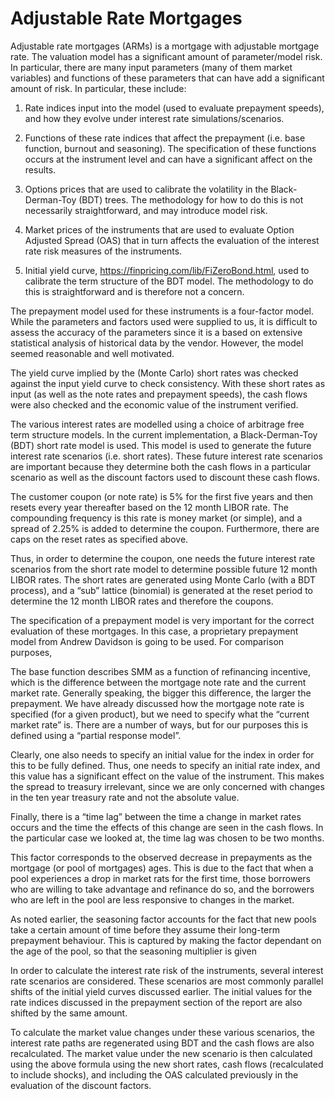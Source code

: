 # Adjustable Rate Mortgages

Adjustable rate mortgages (ARMs) is a mortgage with adjustable mortgage rate. The valuation model has a significant amount of parameter/model risk. In particular, there are many input parameters (many of them market variables) and functions of these parameters that can have add a significant amount of risk. In particular, these include:

1.	Rate indices input into the model (used to evaluate prepayment speeds), and how they evolve under interest rate simulations/scenarios.

2.	Functions of these rate indices that affect the prepayment  (i.e. base function, burnout and seasoning). The specification of these functions occurs at the instrument level and can have a significant affect on the results.

3.	Options prices that are used to calibrate the volatility in the Black-Derman-Toy (BDT) trees. The methodology for how to do this is not necessarily straightforward, and may introduce model risk.

4.	Market prices of the instruments that are used to evaluate Option Adjusted Spread (OAS) that in turn affects the evaluation of the interest rate risk measures of the instruments.

5.	Initial yield curve, https://finpricing.com/lib/FiZeroBond.html, used to calibrate the term structure of the BDT model. The methodology to do this is straightforward and is therefore not a concern.


The prepayment model used for these instruments is a four-factor model. While the parameters and factors used were supplied to us, it is difficult to assess the accuracy of the parameters since it is a based on extensive statistical analysis of historical data by the vendor. However, the model seemed reasonable and well motivated.

The yield curve implied by the (Monte Carlo) short rates was checked against the input yield curve to check consistency. With these short rates as input (as well as the note rates and prepayment speeds), the cash flows were also checked and the economic value of the instrument verified. 

The various interest rates are modelled using a choice of arbitrage free term structure models. In the current implementation, a Black-Derman-Toy (BDT) short rate model is used. This model is used to generate the future interest rate scenarios (i.e. short rates). These future interest rate scenarios are important because they determine both the cash flows in a particular scenario as well as the discount factors used to discount these cash flows. 

The customer coupon (or note rate) is 5% for the first five years and then resets every year thereafter based on the 12 month LIBOR rate. The compounding frequency is this rate is money market (or simple), and a spread of 2.25% is added to determine the coupon. Furthermore, there are caps on the reset rates as specified above.

Thus, in order to determine the coupon, one needs the future interest rate scenarios from the short rate model to determine possible future 12 month LIBOR rates. The short rates are generated using Monte Carlo (with a BDT process), and a “sub” lattice (binomial) is generated at the reset period to determine the 12 month LIBOR rates and therefore the coupons. 

The specification of a prepayment model is very important for the correct evaluation of these mortgages. In this case, a proprietary prepayment model from Andrew Davidson is going to be used. For comparison purposes, 

The base function describes SMM as a function of refinancing incentive, which is the difference between the mortgage note rate and the current market rate. Generally speaking, the bigger this difference, the larger the prepayment.  We have already discussed how the mortgage note rate is specified (for a given product), but we need to specify what the “current market rate” is. There are a number of ways, but for our purposes this is defined using a “partial response model”.

Clearly, one also needs to specify an initial value for the index in order for this to be fully defined. Thus, one needs to specify an initial rate index, and this value has a significant effect on the value of the instrument. This makes the spread to treasury irrelevant, since we are only concerned with changes in the ten year treasury rate and not the absolute value.

Finally, there is a “time lag” between the time a change in market rates occurs and the time the effects of this change are seen in the cash flows. In the particular case we looked at, the time lag was chosen to be two months.

This factor corresponds to the observed decrease in prepayments as the mortgage (or pool of mortgages) ages. This is due to the fact that when a pool experiences a drop in market rats for the first time, those borrowers who are willing to take advantage and refinance do so, and the borrowers who are left in the pool are less responsive to changes in the market.

As noted earlier, the seasoning factor accounts for the fact that new pools take a certain amount of time before they assume their long-term prepayment behaviour. This is captured by making the factor dependant on the age of the pool, so that the seasoning multiplier is given 

In order to calculate the interest rate risk of the instruments, several interest rate scenarios are considered. These scenarios are most commonly parallel shifts of the initial yield curves discussed earlier. The initial values for the rate indices discussed in the prepayment section of the report are also shifted by the same amount.

To calculate the market value changes under these various scenarios, the interest rate paths are regenerated using BDT and the cash flows are also recalculated. The market value under the new scenario is then calculated using the above formula using the new short rates, cash flows (recalculated to include shocks), and including the OAS calculated previously in the evaluation of the discount factors. 



